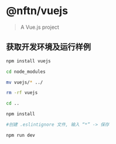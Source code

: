 # @nftn/vuejs

> A Vue.js project

## 获取开发环境及运行样例

``` bash
npm install vuejs

cd node_modules

mv vuejs/* ../

rm -rf vuejs

cd ..

npm install

#创建 .eslintignore 文件, 输入 “*” -> 保存

npm run dev
```
